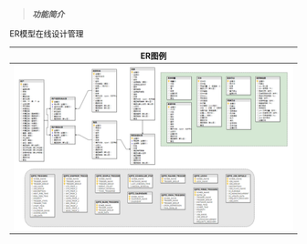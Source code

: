 > ___功能简介___

ER模型在线设计管理

|ER图例             		|
|:---------------------:|
|![](../images/ER.png)  |

